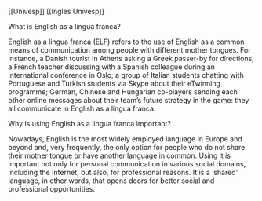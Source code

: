 [[Univesp]]
[[Ingles Univesp]]

           

What is English as a lingua franca?

English as a lingua franca (ELF) refers to the use of English as a common means of communication among people with different mother tongues. For instance, a Danish tourist in Athens asking a Greek passer-by for directions; a French teacher discussing with a Spanish colleague during an international conference in Oslo; a group of Italian students chatting with Portuguese and Turkish students via Skype about their eTwinning programme; German, Chinese and Hungarian co-players sending each other online messages about their team’s future strategy in the game: they all communicate in English as a lingua franca.

Why is using English as a lingua franca important?

Nowadays, English is the most widely employed language in Europe and beyond and, very frequently, the only option for people who do not share their mother tongue or have another language in common. Using it is important not only for personal communication in various social domains, including the Internet, but also, for professional reasons. It is a ‘shared’ language, in other words, that opens doors for better social and professional opportunities.